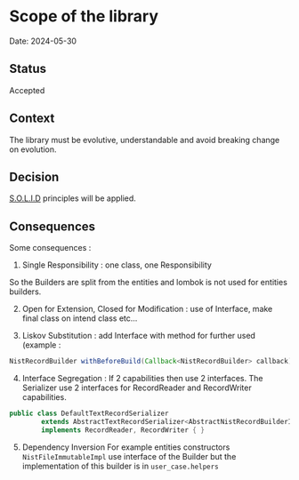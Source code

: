 # Scope of the library
Date: 2024-05-30

## Status
Accepted

## Context
The library must be evolutive, understandable and avoid breaking change on evolution.

## Decision
[S.O.L.I.D](https://www.baeldung.com/solid-principles) principles will be applied.

## Consequences

Some consequences :
1. Single Responsibility : one class, one Responsibility

So the Builders are split from the entities and lombok is not used for entities builders.

2. Open for Extension, Closed for Modification :
use of Interface, make final class on intend class etc...

3. Liskov Substitution :
add Interface with method for further used (example :
```java
NistRecordBuilder withBeforeBuild(Callback<NistRecordBuilder> callback);
```

4. Interface Segregation :
If 2 capabilities then use 2 interfaces. The Serializer use 2 interfaces for RecordReader and RecordWriter capabilities.

```java
public class DefaultTextRecordSerializer
        extends AbstractTextRecordSerializer<AbstractNistRecordBuilderImpl>
        implements RecordReader, RecordWriter { }
```

5. Dependency Inversion
For example entities constructors `NistFileImmutableImpl` use interface of the Builder
but the implementation of this builder is in `user_case.helpers`
